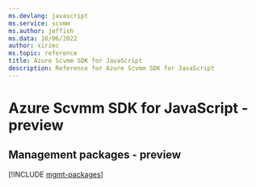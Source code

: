 ```yaml
---
ms.devlang: javascript
ms.service: scvmm
ms.author: jeffish
ms.data: 10/06/2022
author: xirzec
ms.topic: reference
title: Azure Scvmm SDK for JavaScript
description: Reference for Azure Scvmm SDK for JavaScript
---
```

# Azure Scvmm SDK for JavaScript - preview

## Management packages - preview
[!INCLUDE [mgmt-packages](scvmm-mgmt-index.md)]